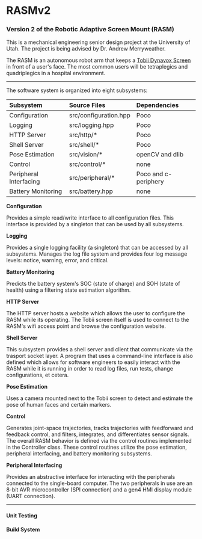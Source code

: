 # RASMv2
### Version 2 of the Robotic Adaptive Screen Mount (RASM)

This is a mechanical engineering senior design project at the University of Utah. The project is being advised by Dr. Andrew Merryweather.

The RASM is an autonomous robot arm that keeps a [Tobii Dynavox Screen](https://www.tobiidynavox.com/en-US/devices/eye-gaze-devices/i-12/#Specifications) in front of a user's face. The most common users will be tetraplegics and quadriplegics in a hospital environment.

---

The software system is organized into eight subsystems:

Subsystem | Source Files | Dependencies
:-------- |:------------ |:------------
Configuration | src/configuration.hpp | Poco
Logging | src/logging.hpp | Poco
HTTP Server | src/http/* | Poco
Shell Server | src/shell/* | Poco
Pose Estimation | src/vision/* | openCV and dlib
Control | src/control/* | none
Peripheral Interfacing | src/peripheral/* | Poco and c-periphery
Battery Monitoring | src/battery.hpp | none

**Configuration**

Provides a simple read/write interface to all configuration files. This interface is provided by a singleton that can be used by all subsystems.

**Logging**

Provides a single logging facility (a singleton) that can be accessed by all subsystems. Manages the log file system and provides four log message levels: notice, warning, error, and critical.

**Battery Monitoring**

Predicts the battery system's SOC (state of charge) and SOH (state of health) using a filtering state estimation algorithm.

**HTTP Server**

The HTTP server hosts a website which allows the user to configure the RASM while its operating. The Tobii screen itself is used to connect to the RASM's wifi access point and browse the configuration website.

**Shell Server**

This subsystem provides a shell server and client that communicate via the trasport socket layer. A program that uses a command-line interface is also defined which allows for software engineers to easily interact with the RASM while it is running in order to read log files, run tests, change configurations, et cetera.

**Pose Estimation**

Uses a camera mounted next to the Tobii screen to detect and estimate the pose of human faces and certain markers.

**Control**

Generates joint-space trajectories, tracks trajectories with feedforward and feedback control, and filters, integrates, and differentiates sensor signals. The overall RASM behavior is defined via the control routines implemented in the Controller class. These control routines utilize the pose estimation, peripheral interfacing, and battery monitoring subsystems.

**Peripheral Interfacing**

Provides an abstractive interface for interacting with the peripherals connected to the single-board computer. The two peripherals in use are an 8-bit AVR microcontroller (SPI connection) and a gen4 HMI display module (UART connection).

---

#### Unit Testing


#### Build System
